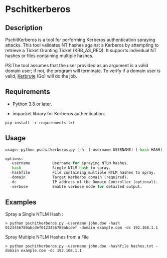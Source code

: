# Pschitkerberos

## Description

PschitKerberos is a tool for performing Kerberos authentication spraying attacks. This tool validates NT hashes against a Kerberos by attempting to retrieve a Ticket Granting Ticket (KRB_AS_REQ). It supports individual NT hashes or files containing multiple hashes.

PS:The tool assumes that the user provided as an argument is a valid domain user; if not, the program will terminate. To verify if a domain user is valid, [Kerbrute](https://github.com/ropnop/kerbrute) (Go) will do the job.

## Requirements

- Python 3.8 or later.

- impacket library for Kerberos authentication.

```
pip install -r requirements.txt
```

## Usage

```python
usage: python pschitkerberos.py [-h] [-username USERNAME] [-hash HASH] [-hashfile HASHFILE] -domain DOMAIN [-dc DC] [-verbose]

options:
  -username          Username for spraying NTLM hashes.
  -hash              Single NTLM hash to spray.
  -hashfile          File containing multiple NTLM hashes to spray.
  -domain            Target Kerberos domain (required).
  -dc                IP address of the Domain Controller (optional).
  -verbose           Enable verbose mode for detailed output.
```

## Examples
Spray a Single NTLM Hash :
```
> python pschitkerberos.py -username john.doe -hash 0123456789abcdef0123456789abcdef -domain example.com -dc 192.168.1.1 
```

Spray Multiple NTLM Hashes from a File
```
> python pschitkerberos.py -username john.doe -hashfile hashes.txt -domain example.com -dc 192.168.1.1
```
